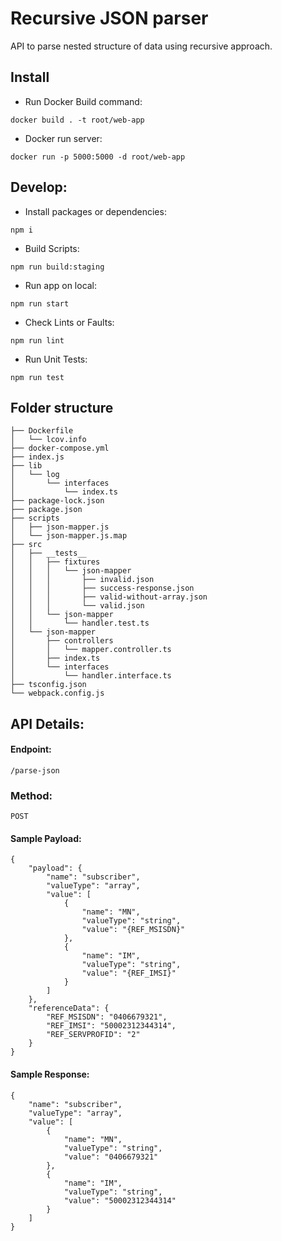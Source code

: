
# Recursive JSON parser

API to parse nested structure of data using recursive approach.

## Install
- Run Docker Build command:

`docker build . -t root/web-app `

- Docker run server:

`docker run -p 5000:5000 -d root/web-app`


## Develop:

- Install packages or dependencies:

`npm i`

- Build Scripts:

`npm run build:staging`

- Run app on local:

`npm run start`

- Check Lints or Faults:

`npm run lint`

- Run Unit Tests:

`npm run test`


## Folder structure

```
├── Dockerfile
│   └── lcov.info
├── docker-compose.yml
├── index.js
├── lib
│   └── log
│       └── interfaces
│           └── index.ts
├── package-lock.json
├── package.json
├── scripts
│   ├── json-mapper.js
│   └── json-mapper.js.map
├── src
│   ├── __tests__
│   │   ├── fixtures
│   │   │   └── json-mapper
│   │   │       ├── invalid.json
│   │   │       ├── success-response.json
│   │   │       ├── valid-without-array.json
│   │   │       └── valid.json
│   │   └── json-mapper
│   │       └── handler.test.ts
│   └── json-mapper
│       ├── controllers
│       │   └── mapper.controller.ts
│       ├── index.ts
│       └── interfaces
│           └── handler.interface.ts
├── tsconfig.json
└── webpack.config.js
```

## API Details:
#### Endpoint: 
`/parse-json`

### Method:
`POST`

#### Sample Payload:

```
{
    "payload": {
        "name": "subscriber",
        "valueType": "array",
        "value": [
            {
                "name": "MN",
                "valueType": "string",
                "value": "{REF_MSISDN}"
            },
            {
                "name": "IM",
                "valueType": "string",
                "value": "{REF_IMSI}"
            }
        ]
    },
    "referenceData": {
        "REF_MSISDN": "0406679321",
        "REF_IMSI": "50002312344314",
        "REF_SERVPROFID": "2"
    }
}
```

#### Sample Response:

```
{
    "name": "subscriber",
    "valueType": "array",
    "value": [
        {
            "name": "MN",
            "valueType": "string",
            "value": "0406679321"
        },
        {
            "name": "IM",
            "valueType": "string",
            "value": "50002312344314"
        }
    ]
}
```

